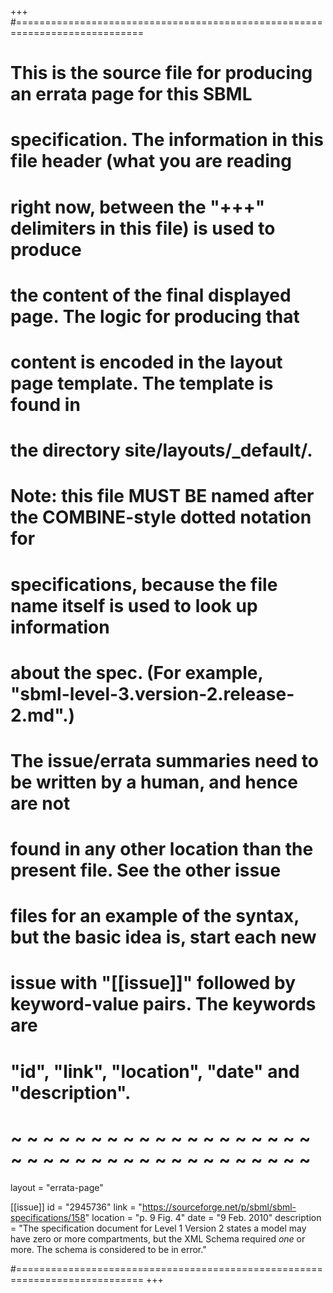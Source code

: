 +++
#============================================================================
# This is the source file for producing an errata page for this SBML
# specification. The information in this file header (what you are reading
# right now, between the "+++" delimiters in this file) is used to produce
# the content of the final displayed page. The logic for producing that
# content is encoded in the layout page template. The template is found in
# the directory site/layouts/_default/.
#
# Note: this file MUST BE named after the COMBINE-style dotted notation for
# specifications, because the file name itself is used to look up information
# about the spec. (For example, "sbml-level-3.version-2.release-2.md".)
#
# The issue/errata summaries need to be written by a human, and hence are not
# found in any other location than the present file.  See the other issue
# files for an example of the syntax, but the basic idea is, start each new
# issue with "[[issue]]" followed by keyword-value pairs.  The keywords are
# "id", "link", "location", "date" and "description".
# ~ ~ ~ ~ ~ ~ ~ ~ ~ ~ ~ ~ ~ ~ ~ ~ ~ ~ ~ ~ ~ ~ ~ ~ ~ ~ ~ ~ ~ ~ ~ ~ ~ ~ ~ ~ ~ ~
layout = "errata-page"

[[issue]]
id          = "2945736"
link        = "https://sourceforge.net/p/sbml/sbml-specifications/158"
location    = "p. 9 Fig. 4" 
date        = "9 Feb. 2010" 
description = "The specification document for Level 1 Version 2 states a model may have zero or more compartments, but the XML Schema required _one_ or more. The schema is considered to be in error."

#============================================================================
+++
